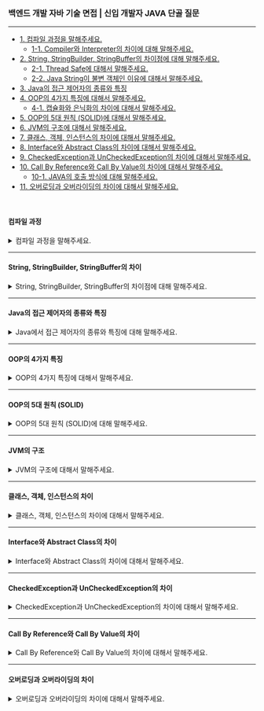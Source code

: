 ### 백엔드 개발 자바 기술 면접 | 신입 개발자 JAVA 단골 질문

---

- [1. 컴파일 과정을 말해주세요.](#컴파일-과정)
    - [1-1. Compiler와 Interpreter의 차이에 대해 말해주세요.]()
- [2. String, StringBuilder, StringBuffer의 차이점에 대해 말해주세요.](#string-stringbuilder-stringbuffer의-차이)
    - [2-1. Thread Safe에 대해서 말해주세요.]()
    - [2-2. Java String이 불변 객체인 이유에 대해서 말해주세요.]()
- [3. Java의 접근 제어자의 종류와 특징](#java의-접근-제어자의-종류와-특징)
- [4. OOP의 4가지 특징에 대해서 말해주세요.](#oop의-4가지-특징)
    - [4-1. 캡슐화와 은닉화의 차이에 대해서 말해주세요.]()
- [5. OOP의 5대 원칙 (SOLID)에 대해서 말해주세요.](#oop의-5대-원칙-solid)
- [6. JVM의 구조에 대해서 말해주세요.](#jvm의-구조)
- [7. 클래스, 객체, 인스턴스의 차이에 대해서 말해주세요.](#클래스-객체-인스턴스의-차이)
- [8. Interface와 Abstract Class의 차이에 대해서 말해주세요.](#interface와-abstract-class의-차이)
- [9. CheckedException과 UnCheckedException의 차이에 대해서 말해주세요.](#checkedexception과-uncheckedexception의-차이)
- [10. Call By Reference와 Call By Value의 차이에 대해서 말해주세요.](#call-by-reference와-call-by-value의-차이)
    - [10-1. JAVA의 호출 방식에 대해 말해주세요.]()
- [11. 오버로딩과 오버라이딩의 차이에 대해서 말해주세요.](#오버로딩과-오버라이딩의-차이)

<br>

#### 컴파일 과정

<details>
<summary>컴파일 과정을 말해주세요.</summary>

![Java 코드의 실행 과정](/image_files/JAVA/java-execution-process.png)

1. **소스 코드 작성**: 개발자가 `.java` 파일을 작성하고, 코드 작성 후 빌드 과정에 들어간다.


2. **컴파일**: Java 컴파일러의 `javac` 명령어를 사용해 소스 코드를 바이트 코드로 구성된 `.class` 파일로 변환한다.


3. **클래스 로드**: 컴파일된 `.class` 파일을 클래스 로더에 의해서 JVM 메모리 영역에 로드한다.

![JVM의 구조(클래스 로더와 실행 엔진)](/image_files/JAVA/class-loader&execution-engine.png)

클래스 로더가 불러오는 과정은 다음과 같은 과정을 거친다.

- **로드**: 클래스 파일을 JVM 메모리에 가져온다.
- **검증**: 클래스가 JVM 명세를 따르는지 검사한다.
- **준비**: 필요한 메모리를 할당한다.
- **분석**: 심볼릭 레퍼런스를 다이렉트 레퍼런스로 변환한다.
- **초기화**: 클래스 변수를 초기화한다.

> 클래스 로더는 계층적으로 존재하면서 상위 클래스 로더가 가져온 내용을 먼저 확인하고 찾지 못하면 하위 클래스 로더가 클래스를 로드하게 된다.

4. **실행 엔진**: JVM에 들어온 바이트 코드는 실행 엔진에 의해 JVM 내에서 기계어로 변환되어 실행된다.

JVM 실행 엔진은 인터프리터 방식과 JIT 컴파일러 방식으로 나눠지며 각 특징은 다음과 같다.

- **인터프리터**: 바이트 코드를 하나씩 해석하고 실행한다. 초기 실행이 간단하고 빠른 반면, 전체 실행 속도는 느리다.
- **JIT 컴파일러**: 전체 바이트 코드를 컴파일하여 바이너리 코드로 실행한다. 변환된 코드는 이후 재사용되므로 전체 실행 속도가 빠르다.

> JVM은 기본적으로 인터프리터 방식을 사용하고 내부적으로 특정 메서드가 자주 호출되면, JIT 컴파일러가 활성화되어 해당 코드를 컴파일하여 성능을 개선한다.

<details>
<summary>⁉️ Compiler와 Interpreter의 차이에 대해서 말해주세요.</summary>

- **컴파일러**: 전체 소스 코드를 한 번에 분석하여 기계어로 번역하며, 실행 가능한 실행 파일이나 바이트 코드(`.class` 파일)를 생성한다.
    - 컴파일이 완료된 후 실행 속도가 빠르지만, 초기 컴파일 시간이 필요하다.
- **인터프리터**: 소스 코드를 한 줄씩 읽어 즉시 실행하며, 별도의 실행 파일을 생성하지 않고 코드가 실행되는 동안 해석한다.
    - 각 줄마다 해석해야 하므로 실행 속도가 느리다.

> Java에서 `javac`가 컴파일러 역할을 하며, Python의 인터프리터가 이에 해당한다.

</details>

</details>

---

#### String, StringBuilder, StringBuffer의 차이

<details>
<summary>String, StringBuilder, StringBuffer의 차이점에 대해 말해주세요.</summary>

- **String 객체**: 불변(Immutable) 객체로 한 번 생성된 문자열은 변경할 수 없다. 때문에 변하지 않는 문자열을 저장할 때 적합하다.
    - 메모리 안정성 및 Thread-Safe를 제공하는 반면, 문자열을 자주 변경할 경우 성능 저하가 발생할 수 있다.

- **StringBuilder**: 가변(Mutable) 객체로 비동기 방식으로 동작한다. 문자열을 자주 변경해야 할 때 적합하다.
    - 비동기 방식이므로 처리 속도가 빠르고, 메모리 사용 효율이 좋은 반면, 멀티스레드 환경에서는 Thread-Safe하지 않다.
- **StringBuffer**: 가변(Mutable) 객체로 동기 방식으로 동작한다. 문자열을 변경할 수 있으며, 멀티스레드 환경에서 사용된다. 멀티스레드 환경에서 문자열을 변경할 때 적합하다.
    - Thread-Safe를 제공하여 동시 접근이 가능한 반면, StringBuilder보다 성능이 느리다.

> 질문의 의도는 동기와 비동기의 기준에 따라 적절한 클래스를 선택하는 것으로 보인다.

<details>
<summary>⁉️ Thread-Safe란 무엇인지 말해주세요.</summary>

- Thread-Safe는 여러 스레드가 동시에 접근할 때도 데이터의 일관성과 안정성을 보장하는 프로그래밍 기법이다.
- Thread-Safe한 코드는 여러 스레드가 동시에 실행되더라도 프로그램이 예기치 않게 동작하지 않도록 한다.
    - 동기화(synchronization), 불변 객체(immutable objects), 또는 원자적 연산(atomic)을 통해 구현된다.
- 멀티스레드 환경에서도 데이터 무결성을 유지하며 버그를 방지하는 반면, 성능 저하를 초래할 수 있으며 복잡한 동기화 로직이 필요할 수 있다.

> 동기 방식인 StringBuffer는 Thread-Safe하고, 비동기 방식인 StringBuilder는 Thread-Safe하지 않다.

</details>

<br>

<details>
<summary>⁉️ Java String이 불변 객체인 이유에 대해서 말해주세요.</summary>

- 불변 객체는 한 번 생성된 후 상태가 변경되지 않는 객체이다.

1. **메모리 안정성**: 불변 객체는 여러 스레드에서 동시에 사용될 때 안정성을 제공한다. 데이터가 변경되지 않기 때문에 스레드 간의 충돌이 없다.
2. **캐싱 효율성**: 메모리에서 동일한 값을 가진 객체를 재사용할 수 있어 메모리 효율성을 높인다. 같은 문자열 리터럴은 동일한 객체로 참조된다.
3. **안정성**: String 객체는 프로그램의 다른 부분에서 의도치 않게 변경되는 것을 방지한다. 이는 코드의 예측 가능성을 높이고 디버깅을 용이하게 한다.
4. **해시 코드 일관성**: 불변 객체는 해시 코드가 변하지 않기 때문에 해시 기반 컬렉션에서 안정적으로 사용할 수 있다.

> Java에서 String은 불변 객체로 설계되어, 메모리 안정성과 Thread-Safe를 제공하며, 해시 기반 컬렉션에서 안전하게 사용될 수 있도록 하기 위함이다.

</details>

</details>

---

#### Java의 접근 제어자의 종류와 특징

<details>
<summary>Java에서 접근 제어자의 종류와 특징에 대해 말해주세요.</summary>

- **private**: 해당 클래스 내에서만 접근이 가능하다. 클래스 내부의 데이터 은닉을 위해 사용한다.
- **default**(package-private): 접근 제어자가 명시되지 않은 경우, 동일 패키지 내의 클래스에서만 접근이 가능하다. 패키지 내부에서만 사용하고 싶을 때 사용한다.
- **protected**: 동일 패키지 내의 클래스와, 다른 패키지의 서브클래스에서 접근이 가능하다. 상속 관계에서 유용하다.
- **public**: 모든 클래스에서 접근이 가능하다. 다른 패키지에서도 사용이 가능하다.

| 접근 제어자    | 접근 가능 범위       |
|-----------|----------------|
| public    | 모든 클래스         |
| protected | 동일 패키지 + 서브클래스 |
| default   | 동일 패키지         |
| private   | 해당 클래스 내부      |

> 클래스 내 클래스를 inner 클래스라 부르며, inner 클래스도 접근 제어자로 접근을 제어할 수 있다.

</details>

---

#### OOP의 4가지 특징

<details>
<summary>OOP의 4가지 특징에 대해서 말해주세요.</summary>

1. **추상화, Abstraction**

---

공통의 속성이나 특징을 묶어 추출하여 정의한 것을 의미한다.

- 대상의 본질적인 특징을 정의하고, 이를 기반하여 대상을 객체로 구현하는 것을 의미한다.
- 대표적으로 추상 클래스(Abstract Class)와 인터페이스(Interface)가 있다.

<br>

2. **캡슐화, Encapsulation**

---

연관된 속성이나 함수를 하나로 묶어 외부로부터의 접근을 최소화하는 것을 의미한다.

- 캡슐화를 통해 정보를 객체 안에 포함시키고, 외부로부터 직접 접근을 허용하지 않는다.
- 외부에는 필요한 정보만 노출하고, 내부의 상세한 동작은 은닉한다.

<br>

3. **상속, Inherutance**

---

대상을 객체로 추상화 혹은 구현할 때, 기존에 구현한 클래스를 재활용하여 구현할 수 있는 것을 의미한다.

- 이때, 재활용한 클래스를 상위 클래스, 재활용한 클래스를 구현한 클래스를 하위 클래스라고 한다.

<br>

4. **다형성, Polymorphism**

---

어떤 객체의 속성이나 기능이 상황에 따라 여러 형태로 변할 수 있다는 것을 의미한다.

- 상속 혹은 구현 상황에서 메서드 오버라이딩과 오버로딩이 있다.
- 다형성을 통해 개발 유연성과 코드 재사용성을 제고시킬 수 있으며, 상위 객체의 타입으로 하위 객체를 참조할 수 있다.

<details>
<summary>⁉️ 추상 클래스와 인터페이스의 차이에 대해서 말해주세요.</summary>

- **추상 클래스**: 일부 메서드의 구현을 가질 수 있으며, 단일 상속을 통해 공통 기능을 공유하는 데 사용된다.
    - 추상 클래스는 인스턴스 변수와 메서드를 가질 수 있다.
- **인터페이스**: 메서드의 선언만 포함하고 실제 구현은 제공하지 않으며, 다중 상속을 통해 여러 클래스에서 구현할 수 있는 기능의 계약을 정의하는 데 사용된다.
    - 인터페이스는 상수만 가질 수 있고, 디폴트 메서드를 통해 기본 구현을 제공할 수 있다.

> 추상 클래스는 단일 상속을 지원하며, 상태를 가지고 일부 구현을 제공할 수 있는 반면, 인터페이스는 구현을 제공하지 않고 다중 상속이 가능하다.

</details>

<br>

<details>
<summary>⁉️ 캡슐화와 은닉화의 차이에 대해서 말해주세요.</summary>

- **캡슐화**: 데이터와 메서드를 하나의 단위로 묶어 객체의 내부 구조와 동작을 통합하는 개념이다.
    - OOP의 기본 원칙 중 하나로, 객체의 내부 구조를 숨기고 외부에서 접근할 수 있는 인터페이스를 제공하는 데 초점을 맞춰 높은 수준의 독립성을 가지게 된다.
- **은닉화**: 객체의 내부 구현 세부 사항을 숨기는 과정으로, 데이터 보호 및 접근 제한을 목표로 한다.
    - 주로 접근 제어자를 통해 이루어지며, private 변수로 외부에서 직접 접근하지 못하게 하고, Getter와 Setter를 통해 간접적으로 접근할 수 있도록 한다.
    - 이를 통해 데이터의 안정성과 무결성을 보장하는 역할을 한다.

> 캡슐화는 외부와의 상호작용을 위한 인터페이스를 제공하는 반면, 객체 내부의 데이터 보호를 위해 접근을 제한해 간접적으로 접근하도록 한다.

</details>

</details>

---

#### OOP의 5대 원칙 (SOLID)

<details>
<summary>OOP의 5대 원칙 (SOLID)에 대해 말해주세요.</summary>

- **단일 책임 원칙 - SRP (Single Responsibility Principle)**

---

클래스 혹은 객체는 단 하나의 책임을 가져야 한다는 원칙이다.

- 하나의 클래스는 하나의 기능을 담당하여 하나의 책임을 수행하는 데 집중하도록 클래스를 따로따로 설계하라는 원칙이다.
- 단일 책임 원칙의 목적은 책임의 변경으로부터 다른 책임의 변경으로 연쇄작용을 극복하여 프로그램 유지보수성을 높이기 위한 설계이다.

> 책임의 범위는 정해져 있는 것이 아닌 어떤 프로그램을 어떻게 개발하느냐에 따라 생각의 기준이 달라질 수 있다.

<br>

- **개방 폐쇄 원칙 - OCP (Open Closed Principle)**

---

확장에 열려있어야 하며, 수정에는 닫혀있어야 한다는 원칙이다.

- 기능 추가 요청이 오면 확장을 통해 손쉽게 구현하면서, 확장에 따른 클래스 수정은 최소화하도록 설계하라는 원칙이다.


- 확장에 열려있다: 새로운 변경사항이 발생했을 때, 유연하게 코드를 추가함으로써 애플리케이션의 기능을 확장할 수 있다.
- 변경에 닫혀있다: 새로운 변경사항이 발생했을 때, 객체를 직접적으로 수정하는 것을 제한한다.

> OCP는 추상화 사용을 통한 관계 구축을 권장하며, 다형성과 확장을 가능케하는 OOP의 장점을 극대화한 설계 원칙이다.

<br>

- **리스코프 치환 원칙 - LSP (Liskov Substitition Principle)**

---

하위 클래스 인스턴스는 상위 클래스 인스턴스의 역할을 하는데 문제가 없어야 한다는 원칙이다.

- 다형성의 특징을 이용해 업캐스팅된 상태에서 부모의 메서드를 사용해도 동작이 의도대로 흘러가야 한다.
- 부모 클래스와 동일한 수준의 선행 조건을 기대하고 사용하는 코드에서는 부모 메서드의 오버라이딩을 조심스럽게 따져가야 한다.


- Collection 타입의 객체에서 자료형을 LinkedList를 사용하다가 HashSet으로 바꿔도 add( ) 메서드를 실행하는 데 있어 문제없이 동작한다.

> 다형성을 이용해 부모 타입의 메서드로 실행해도 의도대로 실행되도록 구성을 해줘야 하는 설계 원칙이다.

<br>

- **인터페이스 분리 원칙 - ISP (Interface Segregation Principle)**

---

인터페이스를 각 사용에 맞도록 잘게 분리해야 한다는 설계 원칙이다.

- SRP의 목표는 클래스 분리를 통한 단일 책임을 강조한다면, ISP의 목표는 인터페이스 분리를 통한 단일 책임을 강조한다.
- 클라이언트의 목적과 용도에 적합한 인터페이스만을 제공하는 것이 목표이다.
- 다만, 인터페이스를 분리하여 구성한 후 수정사항이 생겨 다시 인터페이스를 분리하는 행위는 가하지 않아야 한다.

> 자유롭게 다중 상속이 가능한 인터페이스는 분리할 수 있다면 분리해서 각 클래스 용도에 맞게 구현하라는 설계 원칙이다.

<br>

- **의존 역전 원칙 - DIP (Dependency Inversion Principle)**

---

대상의 상위 요소인 추상 클래스 혹은 인터페이스를 참조해야 한다는 설계 원칙이다.

- 구현 클래스에 의존하는 것이 아닌, 인터페이스에 의존해야 한다.
- 의존 관계를 맺을 때는 변화하기 쉬운 것이나 자주 변화하는 것보다는 변화하기 어려운 혹은 변화가 없는 것에 의존해야 한다.

> DIP의 지향점은 각 클래스 간의 결합도를 낮추는 것이 설계 원칙이다.

</details>

---

#### JVM의 구조

<details>
<summary>JVM의 구조에 대해서 말해주세요.</summary>

- **자바 가상 머신(JVM)의 동작 방식**

---

1. 자바 프로그램을 실행하면 JVM은 OS로부터 메모리를 할당받는다.
2. 자바 컴파일러(`javac`)가 자바 소스코드(`.java`)를 자바 바이트 코드(`.class`)로 컴파일한다.
3. Class Loader는 동적 로딩을 통해 필요한 클래스들을 로딩 및 링크하여 Runtime Data Area(실질적인 메모리를 할당받아 관리하는 영역)에 올린다.
4. Runtime Data Area에 로딩된 바이트 코드는 Execution Engine을 통해 해석된다.
5. 이 과정에서 Execution Engine에 의해 Garbage Collector의 작동과 Thread 동기화가 이루어진다.

> 자바 소스 코드 -> 컴파일러 -> 바이트 코드 -> 클래스 로더 -> 메모리 영역에 로드 -> 실행 엔진 -> 바이트 코드 실행

<br>

- **자바 가상 머신(JVM)의 구조**

---

JVM은 다음과 같이 구성되어 있다.

- **클래스 로더, Class Loader**: .class 파일을 찾아서 로드하고, 메모리에 적재하는 역할을 한다.
    - 로딩, Loading: 클래스 파일을 읽어 메모리에 로드한다.
    - 링크, Linking: 클래스 간의 참조를 확인하고, 필요한 메모리를 할당한다.
    - 초기화, Initalization: 클래스의 정적 초기화 블록을 실행한다.


- **실행 엔진, Execution Engine**: 바이트 코드를 실행하는 역할을 한다.
    - 인터프리터, Interpreter: 바이트 코드를 한 줄씩 해석하여 실행한다.
    - JIT 컴파일러, Just-in-Time: 자주 호출되는 바이트 코드를 기계어로 변환하여 성능을 개선한다.
    - 가비지 콜렉터, Garbage Collector: 더 이상 사용되지 않는 메모리를 자동으로 회수하여 메모리 관리를 수행한다.


- **런타임 데이터 영역, Runtime Data Area**
    - 메서드 영역, Method Area: 클래스 정보, 상수, 정적 변수 등을 저장한다.
    - 힙 영역, Heap Area: 객체 인스턴스와 배열을 저장하는 공간이다.
    - PC 레지스터, Program Counter Register: 현재 실행 중인 JVM 명령의 주소를 저장한다.
    - 네이티브 메서드 스택, Native Method Stack: 네이티브 메서드 호출 시 사용되는 스택이다.


- **네이티브 인터페이스, Native Interface**: Java와 네이티브 라이브러리 간의 연결을 제공한다.
    - JNI(Java Native Interface)를 통해 자바 코드에서 네이티브 메서드를 호출할 수 있다.

</details>

---

#### 클래스, 객체, 인스턴스의 차이

<details>
<summary>클래스, 객체, 인스턴스의 차이에 대해서 말해주세요.</summary>

- **클래스, Class**: 객체를 생성하기 위한 설계도 또는 템플릿으로 속성(변수)과 행동(메서드)을 정의한다.
- **객체, Object**: 클래스에서 정의한 속성과 행동을 가진 실제 존재로, 클래스의 구체적인 구현체이다.
- **인스턴스, Instance**: 특정 클래스의 객체를 지칭하는 용어로, 클래스의 구체적인 객체를 의미한다.

> 클래스는 객체를 정의하는 설계도, 객체는 클래스의 실제 구현체, 인스턴스는 클래스에서 만들어진 객체를 의미한다.

</details>

---

#### Interface와 Abstract Class의 차이

<details>
<summary>Interface와 Abstract Class의 차이에 대해서 말해주세요.</summary>

**추상 클래스, Abstract Class**

- 일부 메서드 구현이 가능한 미완성 설계도에 비유할 수 있다.

**추상 클래스 특징**

- **추상 메서드와 일반 메서드를 모두 포함**할 수 있다.
- **단일 상속**만 가능하다.
- new 연산자로 객체를 직접 생성할 수 없다.
- **인스턴스 변수**를 가질 수 있어 상태 저장이 가능하다.
- 자식 클래스에서 추상 메서드를 **반드시 구현**해야 한다.

<br>

**인터페이스, Interface**

- 메서드 시그니처만 정의하는 기본 설계도에 비유할 수 있다.

**인터페이스 특징**

- 모든 메서드는 기본적으로 추상 메서드이며, 자바 8 이상부터 기본 메서드도 가능하다.
- **다중 상속이 가능**하다.
- 인터페이스 자체로는 객체를 생성할 수 없으며, 구현 클래스를 통해 생성할 수 있다.
- static final, **상수만 가질 수 있고 인스턴스 변수는 가질 수 없다.**
- 구현 클래스에서 메서드를 오버라이딩해야 하지만 강제는 아니다.

> 주요 차이점은 메서드 구현 방식으로, 추상 클래스는 구현된 메서드와 추상 메서드를 혼합할 수 있지만, 인터페이스는 메서드 시그니처만 정의하여 구현을 강제하지 않는다.

> 추상 클래스는 단일 상속만 가능하고 상태를 저장하는 인스턴스 변수를 가질 수 있으나, 인터페이스는 다중 상속이 가능하고 인스턴스 변수를 가질 수 없다.

> 추상 클래스는 자식 클래스가 어떤 일반적인 특성을 가질지 정의하는 반면, 인터페이스는 특정 기능을 제공하는 모든 클래스가 따라야 할 규칙을 정의한다고 볼 수 있다.

</details>

---

#### CheckedException과 UnCheckedException의 차이

<details>
<summary>CheckedException과 UnCheckedException의 차이에 대해서 말해주세요.</summary>

- CheckedException은 컴파일 타임에 체크되는 예외로, 코드에서 발생할 수 있는 예외를 컴파일러가 인식하고 이를 처리할 수 있도록 강제하는 예외이다.
    - CheckedException은 반드시 처리해야 하므로, try-catch 블록을 사용하거나 throws를 선언하여 호출자에게 예외를 전파해야 한다.

```java
public void readFile(String fileName) throws IOException {
	FileReader fileReader = new FileReader(fileName);
	// 파일 읽기 작업
}
```

- UncheckedException은 컴파일 타임에 체크되지 않는 런타임 예외로, 프로그램 실행 중에 발생할 수 있으며 컴파일러가 이를 강제하지 않는다.
    - UncheckedException은 선택적으로 처리할 수 있으므로, try-catch 블록을 사용하지 않더라도 컴파일 오류가 발생하지 않는다.

```java
public void divide(int a, int b) {
	int result = a / b; // b가 0이면 ArithmeticException 발생
}
```

> CheckedException은 컴파일 타임에 체크되며 반드시 처리해야 하는 예외이고, UncheckedException은 런타임에 체크되며 선택적으로 처리할 수 있는 예외이다.

</details>

---

#### Call By Reference와 Call By Value의 차이

<details>
<summary>Call By Reference와 Call By Value의 차이에 대해서 말해주세요.</summary>

- Call By Value는 인수를 호출할 때 변수의 실제 값이 복사되어 전달되는 방식이다. 함수 내에서 매개변수의 값을 변경하더라도 원래 변수에는 영향을 미치지 않는다.
    - 함수에 전달된 인수의 복사본이 생성된다.
    - 함수 내에서 매개변수를 수정해도 원래 변수는 변경되지 않는다.
    - 기본 데이터 타입 int, float, double, char 등에서 사용된다.

```java
public class CallByValueExample {
	public static void main(String[] args) {
		int x = 10;
		increment(x);
		System.out.println(x); // 출력: 10
	}

	public static void increment(int number) {
		number++; // number의 값만 증가
	}
}
```

- Call By Reference는 인수를 호출할 때 변수의 주소(참조)가 전달되는 방식이다. 함수 내에서 매개변수를 수정하면 원래 변수에도 영향을 미친다.
    - 변수의 메모리 주소가 전달되어, 함수 내에서 참조를 통해 원본 데이터에 접근한다.
    - 함수 내에서 매개변수를 수정하면 원래 변수도 변경된다.
    - 객체 참조 타입 클래스, 배열 등에서 사용된다.

```java
class MyClass {
	int value;

	MyClass(int value) {
		this.value = value;
	}
}

public class CallByReferenceExample {
	public static void main(String[] args) {
		MyClass obj = new MyClass(10);
		modify(obj);
		System.out.println(obj.value); // 출력: 20
	}

	public static void modify(MyClass myObj) {
		myObj.value = 20; // 원래 객체의 값 변경
	}
}
```

> CallByValue는 값의 복사본을 전달하여 원본 데이터는 변경되지 않고, CallByReference는 변수의 주소를 전달하여 원본 데이터가 변경될 수 있다.

<details>
<summary>⁉️ JAVA의 호출 방식에 대해 말해주세요.</summary>

- 자바는 기본적으로 CallByValue 방식을 사용하여 기본 데이터 타입 int, float, char 등을 전달할 때는 값의 복사본이 전달된다.
- 객체의 경우에는 객체의 참조(주소)의 복사본을 전달하여 원본 객체의 상태를 변경할 수 있지만, 객체 자체를 다른 객체로 변경하는 것은 불가능하다.

> 자바는 CallByValue 방식을 사용하지만, 객체의 경우, 참조의 복사본을 전달하여 원본 객체의 상태를 변경할 수 있다.

</details>

</details>

---

#### 오버로딩과 오버라이딩의 차이

<details>
<summary>오버로딩과 오버라이딩의 차이에 대해서 말해주세요.</summary>

- **오버로딩, Overloading**은 같은 이름을 가진 여러 메서드를 정의하는 것을 의미한다.
- 메서드는 서로 다른 매개변수 목록(파라미터의 타입, 개수, 순서 등)을 가져야 한다.


- **메서드 이름이 동일**: 여러 메서드가 동일한 이름을 가진다.
- **매개변수 목록이 다름**: 매개변수의 타입이나 개수가 달라야 한다.
- **컴파일 타임에 결정**: 어떤 메서드가 호출될지는 컴파일 타임에 결정된다.

```java
class MathUtils {
	// 두 정수의 합
	public int add(int a, int b) {
		return a + b;
	}

	// 세 정수의 합
	public int add(int a, int b, int c) {
		return a + b + c;
	}

	// 두 실수의 합
	public double add(double a, double b) {
		return a + b;
	}
}
```

- **오버라이딩, Overriding**은 상속 관계에 있는 클래스에서 부모 클래스의 메서드를 자식 클래스에서 재정의하는 것을 의미한다.
- 자식 클래스에서 부모 클래스의 메서드와 동일한 이름, 반환 타입, 매개변수 목록을 가져야 한다.


- **메서드 이름이 동일**: 부모 클래스의 메서드와 동일한 이름을 가진다.
- **매개변수 목록이 동일**: 매개변수의 타입과 개수도 동일해야 한다.
- **런타임에 결정**: 어떤 메서드가 호출될지는 런타임에 결정된다. (동적 바인딩)

```java
class Animal {
	void sound() {
		System.out.println("Animal makes a sound");
	}
}

class Dog extends Animal {
	@Override
	void sound() { // 부모 클래스의 메서드를 오버라이드
		System.out.println("Dog barks");
	}
}
```

> 오버로딩은 동일 메서드를 여러 개 정의하고 매개변수 목록이 다르다. 오버라이딩은 부모 클래스의 메서드를 자식 클래스에서 재정의하며 메서드 이름과 매개변수 목록이 동일하다.

</details>
